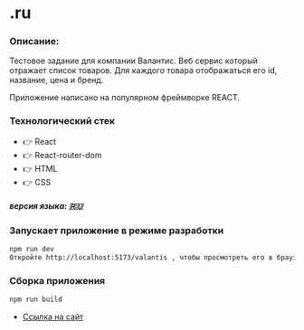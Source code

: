 # .ru

### Описание: 
Тестовое задание для компании Валантис. Веб сервис который отражает список товаров. Для каждого товара отображаться его id, название, цена и бренд. 

Приложение написано на популярном фреймворке REACT.

### Технологический стек
* :point_right: React
* :point_right: React-router-dom
* :point_right: HTML
* :point_right: CSS
##### версия языка: :ru:


### Запускает приложение в режиме разработки

```sh
npm run dev
Откройте http://localhost:5173/valantis , чтобы просмотреть его в браузере.
```

### Сборка приложения

```sh
npm run build
```
* [Ссылка на сайт](https://aksenov-m.github.io/valantis/)
